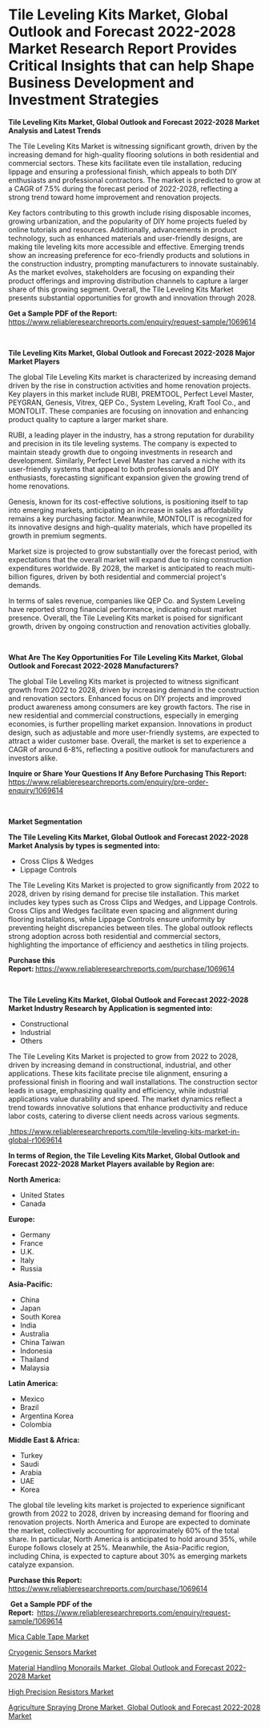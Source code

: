 <p><h1>Tile Leveling Kits Market, Global Outlook and Forecast 2022-2028 Market Research Report Provides Critical Insights that can help Shape Business Development and Investment Strategies</h1></p><p><strong>Tile Leveling Kits Market, Global Outlook and Forecast 2022-2028 Market Analysis and Latest Trends</strong></p>
<p><p>The Tile Leveling Kits Market is witnessing significant growth, driven by the increasing demand for high-quality flooring solutions in both residential and commercial sectors. These kits facilitate even tile installation, reducing lippage and ensuring a professional finish, which appeals to both DIY enthusiasts and professional contractors. The market is predicted to grow at a CAGR of 7.5% during the forecast period of 2022-2028, reflecting a strong trend toward home improvement and renovation projects.</p><p>Key factors contributing to this growth include rising disposable incomes, growing urbanization, and the popularity of DIY home projects fueled by online tutorials and resources. Additionally, advancements in product technology, such as enhanced materials and user-friendly designs, are making tile leveling kits more accessible and effective. Emerging trends show an increasing preference for eco-friendly products and solutions in the construction industry, prompting manufacturers to innovate sustainably. As the market evolves, stakeholders are focusing on expanding their product offerings and improving distribution channels to capture a larger share of this growing segment. Overall, the Tile Leveling Kits Market presents substantial opportunities for growth and innovation through 2028.</p></p>
<p><strong>Get a Sample PDF of the Report:&nbsp;</strong> <a href="https://www.reliableresearchreports.com/enquiry/request-sample/1069614?utm_campaign=9&utm_medium=2&utm_source=Github&utm_content=ia&utm_term=27122024&utm_id=tile-leveling-kits-market-global-outlook-and-forecast-2022-2028">https://www.reliableresearchreports.com/enquiry/request-sample/1069614</a></p>
<p>&nbsp;</p>
<p><strong>Tile Leveling Kits Market, Global Outlook and Forecast 2022-2028 Major Market Players</strong></p>
<p><p>The global Tile Leveling Kits market is characterized by increasing demand driven by the rise in construction activities and home renovation projects. Key players in this market include RUBI, PREMTOOL, Perfect Level Master, PEYGRAN, Genesis, Vitrex, QEP Co., System Leveling, Kraft Tool Co., and MONTOLIT. These companies are focusing on innovation and enhancing product quality to capture a larger market share.</p><p>RUBI, a leading player in the industry, has a strong reputation for durability and precision in its tile leveling systems. The company is expected to maintain steady growth due to ongoing investments in research and development. Similarly, Perfect Level Master has carved a niche with its user-friendly systems that appeal to both professionals and DIY enthusiasts, forecasting significant expansion given the growing trend of home renovations.</p><p>Genesis, known for its cost-effective solutions, is positioning itself to tap into emerging markets, anticipating an increase in sales as affordability remains a key purchasing factor. Meanwhile, MONTOLIT is recognized for its innovative designs and high-quality materials, which have propelled its growth in premium segments.</p><p>Market size is projected to grow substantially over the forecast period, with expectations that the overall market will expand due to rising construction expenditures worldwide. By 2028, the market is anticipated to reach multi-billion figures, driven by both residential and commercial project's demands.</p><p>In terms of sales revenue, companies like QEP Co. and System Leveling have reported strong financial performance, indicating robust market presence. Overall, the Tile Leveling Kits market is poised for significant growth, driven by ongoing construction and renovation activities globally.</p></p>
<p>&nbsp;</p>
<p><strong>What Are The Key Opportunities For Tile Leveling Kits Market, Global Outlook and Forecast 2022-2028 Manufacturers?</strong></p>
<p><p>The global Tile Leveling Kits market is projected to witness significant growth from 2022 to 2028, driven by increasing demand in the construction and renovation sectors. Enhanced focus on DIY projects and improved product awareness among consumers are key growth factors. The rise in new residential and commercial constructions, especially in emerging economies, is further propelling market expansion. Innovations in product design, such as adjustable and more user-friendly systems, are expected to attract a wider customer base. Overall, the market is set to experience a CAGR of around 6-8%, reflecting a positive outlook for manufacturers and investors alike.</p></p>
<p><strong>Inquire or Share Your Questions If Any Before Purchasing This Report:</strong> <a href="https://www.reliableresearchreports.com/enquiry/pre-order-enquiry/1069614?utm_campaign=9&utm_medium=2&utm_source=Github&utm_content=ia&utm_term=27122024&utm_id=tile-leveling-kits-market-global-outlook-and-forecast-2022-2028">https://www.reliableresearchreports.com/enquiry/pre-order-enquiry/1069614</a></p>
<p>&nbsp;</p>
<p><strong>Market Segmentation</strong></p>
<p><strong>The Tile Leveling Kits Market, Global Outlook and Forecast 2022-2028 Market Analysis by types is segmented into:</strong></p>
<p><ul><li>Cross Clips & Wedges</li><li>Lippage Controls</li></ul></p>
<p><p>The Tile Leveling Kits Market is projected to grow significantly from 2022 to 2028, driven by rising demand for precise tile installation. This market includes key types such as Cross Clips and Wedges, and Lippage Controls. Cross Clips and Wedges facilitate even spacing and alignment during flooring installations, while Lippage Controls ensure uniformity by preventing height discrepancies between tiles. The global outlook reflects strong adoption across both residential and commercial sectors, highlighting the importance of efficiency and aesthetics in tiling projects.</p></p>
<p><strong>Purchase this Report:&nbsp;</strong><a href="https://www.reliableresearchreports.com/purchase/1069614?utm_campaign=9&utm_medium=2&utm_source=Github&utm_content=ia&utm_term=27122024&utm_id=tile-leveling-kits-market-global-outlook-and-forecast-2022-2028">https://www.reliableresearchreports.com/purchase/1069614</a></p>
<p>&nbsp;</p>
<p><strong>The Tile Leveling Kits Market, Global Outlook and Forecast 2022-2028 Market Industry Research by Application is segmented into:</strong></p>
<p><ul><li>Constructional</li><li>Industrial</li><li>Others</li></ul></p>
<p><p>The Tile Leveling Kits Market is projected to grow from 2022 to 2028, driven by increasing demand in constructional, industrial, and other applications. These kits facilitate precise tile alignment, ensuring a professional finish in flooring and wall installations. The construction sector leads in usage, emphasizing quality and efficiency, while industrial applications value durability and speed. The market dynamics reflect a trend towards innovative solutions that enhance productivity and reduce labor costs, catering to diverse client needs across various segments.</p></p>
<p><a href="https://www.reliableresearchreports.com/tile-leveling-kits-market-in-global-r1069614?utm_campaign=9&utm_medium=2&utm_source=Github&utm_content=ia&utm_term=27122024&utm_id=tile-leveling-kits-market-global-outlook-and-forecast-2022-2028">&nbsp;https://www.reliableresearchreports.com/tile-leveling-kits-market-in-global-r1069614</a></p>
<p><strong>In terms of Region, the Tile Leveling Kits Market, Global Outlook and Forecast 2022-2028 Market Players available by Region are:</strong></p>
<p>
    <p> <strong> North America: </strong>
        <ul>
            <li>United States</li>
            <li>Canada</li>
        </ul>
        </p> 
    <p> <strong> Europe: </strong>
        <ul>
            <li>Germany</li>
            <li>France</li>
            <li>U.K.</li>
            <li>Italy</li>
            <li>Russia</li>
        </ul>
        </p> 
    <p> <strong> Asia-Pacific: </strong>
        <ul>
            <li>China</li>
            <li>Japan</li>
            <li>South Korea</li>
            <li>India</li>
            <li>Australia</li>
            <li>China Taiwan</li>
            <li>Indonesia</li>
            <li>Thailand</li>
            <li>Malaysia</li>
        </ul>
        </p> 
    <p> <strong> Latin America: </strong>
        <ul>
            <li>Mexico</li>
            <li>Brazil</li>
            <li>Argentina Korea</li>
            <li>Colombia</li>
        </ul>
        </p> 
    <p> <strong> Middle East & Africa: </strong>
        <ul>
            <li>Turkey</li>
            <li>Saudi</li>
            <li>Arabia</li>
            <li>UAE</li>
            <li>Korea</li>
        </ul>
    </p>
    </p>
<p><p>The global tile leveling kits market is projected to experience significant growth from 2022 to 2028, driven by increasing demand for flooring and renovation projects. North America and Europe are expected to dominate the market, collectively accounting for approximately 60% of the total share. In particular, North America is anticipated to hold around 35%, while Europe follows closely at 25%. Meanwhile, the Asia-Pacific region, including China, is expected to capture about 30% as emerging markets catalyze expansion.</p></p>
<p><strong>Purchase this Report: </strong><a href="https://www.reliableresearchreports.com/purchase/1069614?utm_campaign=9&utm_medium=2&utm_source=Github&utm_content=ia&utm_term=27122024&utm_id=tile-leveling-kits-market-global-outlook-and-forecast-2022-2028">https://www.reliableresearchreports.com/purchase/1069614</a></p>
<p>&nbsp;<strong>Get a Sample PDF of the Report:&nbsp;&nbsp;</strong><a href="https://www.reliableresearchreports.com/enquiry/request-sample/1069614?utm_campaign=9&utm_medium=2&utm_source=Github&utm_content=ia&utm_term=27122024&utm_id=tile-leveling-kits-market-global-outlook-and-forecast-2022-2028">https://www.reliableresearchreports.com/enquiry/request-sample/1069614</a></p>
<p><strong></strong></p>
<p><p><a href="https://www.linkedin.com/pulse/c-glance-reports-anmec?utm_campaign=9&utm_medium=2&utm_source=Github&utm_content=ia&utm_term=27122024&utm_id=tile-leveling-kits-market-global-outlook-and-forecast-2022-2028">Mica Cable Tape Market</a></p><p><a href="https://www.linkedin.com/pulse/regional-adaptations-global-cryogenic-sensors-market-trends-tadre?utm_campaign=9&utm_medium=2&utm_source=Github&utm_content=ia&utm_term=27122024&utm_id=tile-leveling-kits-market-global-outlook-and-forecast-2022-2028">Cryogenic Sensors Market</a></p><p><a href="https://github.com/SanjidaMahmud54/Market-Research-Report-List-1/blob/main/material-handling-monorails-market-global-outlook-and-forecast-2022-2028-market.md?utm_campaign=9&utm_medium=2&utm_source=Github&utm_content=ia&utm_term=27122024&utm_id=tile-leveling-kits-market-global-outlook-and-forecast-2022-2028">Material Handling Monorails Market, Global Outlook and Forecast 2022-2028 Market</a></p><p><a href="https://www.linkedin.com/pulse/growth-projections-high-precision-resistors-market-comprehensive-owhse?utm_campaign=9&utm_medium=2&utm_source=Github&utm_content=ia&utm_term=27122024&utm_id=tile-leveling-kits-market-global-outlook-and-forecast-2022-2028">High Precision Resistors Market</a></p><p><a href="https://github.com/WashimHussain441/Market-Research-Report-List-1/blob/main/agriculture-spraying-drone-market-global-outlook-and-forecast-2022-2028-market.md?utm_campaign=9&utm_medium=2&utm_source=Github&utm_content=ia&utm_term=27122024&utm_id=tile-leveling-kits-market-global-outlook-and-forecast-2022-2028">Agriculture Spraying Drone Market, Global Outlook and Forecast 2022-2028 Market</a></p></p>